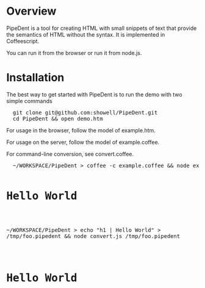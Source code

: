 <h1>Overview</h1>
<p>
  PipeDent is a tool for creating HTML with small snippets
  of text that provide the semantics of HTML without the
  syntax.  It is implemented in Coffeescript.

  You can run it from the browser or run it from node.js.
</p>

<h1>Installation</h1>
<p>
  The best way to get started with PipeDent is to run the
  demo with two simple commands
</p>
<pre>
  git clone git@github.com:showell/PipeDent.git
  cd PipeDent && open demo.htm 
</pre>
<p>For usage in the browser, follow the model of example.htm.</p>
<p>For usage on the server, follow the model of example.coffee.</p>
<p>For command-line conversion, see convert.coffee.</p>
<pre>
  ~/WORKSPACE/PipeDent > coffee -c example.coffee && node example.js
  <h1>Hello World</h1>

  ~/WORKSPACE/PipeDent > echo "h1 | Hello World" > /tmp/foo.pipedent && node convert.js /tmp/foo.pipedent
  <h1>Hello World</h1>
</pre>


